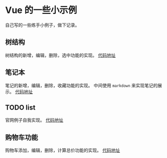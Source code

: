 # Vue 的一些小示例

自己写的一些练手小例子，做下记录。

## 树结构
树结构的新增，编辑，删除，选中功能的实现。
[代码地址](./tree.html)

## 笔记本
笔记的新增，编辑，删除，收藏功能的实现。
中间使用 `markdown` 来实现笔记的展示。
[代码地址](./note.html)

## TODO list
官网例子自我实现。
[代码地址](./todo.html)

## 购物车功能
购物车添加，编辑，删除，计算总价功能的实现。
[代码地址](./cart.html)
